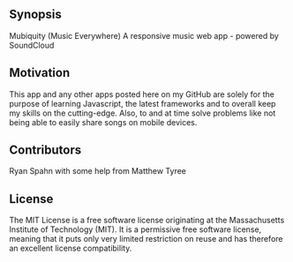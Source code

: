 ## Synopsis

Mubiquity (Music Everywhere)
A responsive music web app - powered by SoundCloud

## Motivation

This app and any other apps posted here on my GitHub are solely for the purpose of learning Javascript, the latest frameworks and to overall keep my skills on the cutting-edge.  Also, to and at time solve problems like not being able to easily share songs on mobile devices.

## Contributors

Ryan Spahn with some help from Matthew Tyree

## License

The MIT License is a free software license originating at the Massachusetts Institute of Technology (MIT). It is a permissive free software license, meaning that it puts only very limited restriction on reuse and has therefore an excellent license compatibility.
